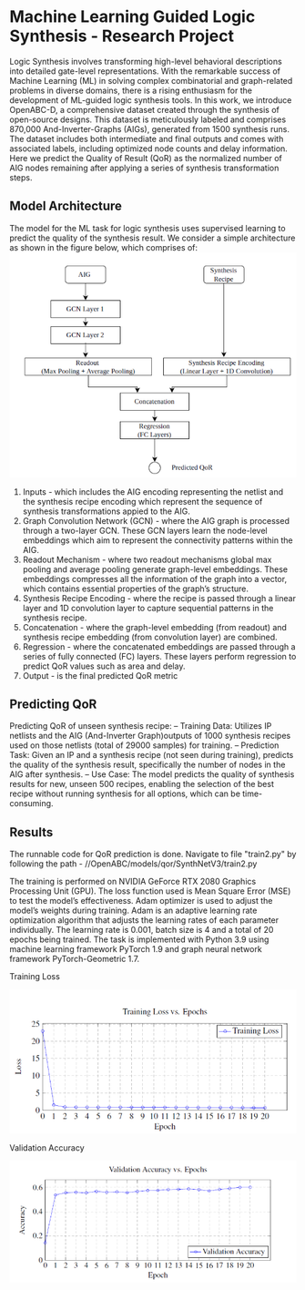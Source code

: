 # Machine Learning Guided Logic Synthesis -  Research Project

Logic Synthesis involves transforming high-level behavioral descriptions into detailed gate-level representations. With the remarkable success of Machine Learning (ML) in solving complex combinatorial and graph-related problems in diverse domains, there is a rising enthusiasm for the development of ML-guided logic synthesis tools. In this work, we introduce OpenABC-D, a comprehensive dataset created through the synthesis of open-source designs. This dataset is meticulously labeled and comprises 870,000 And-Inverter-Graphs (AIGs), generated from 1500 synthesis runs. The dataset includes both intermediate and final outputs and comes with associated labels, including optimized node counts and delay information. Here we predict the Quality of Result (QoR) as the normalized number of AIG nodes remaining after applying a series of synthesis transformation steps.

## Model Architecture
The model for the ML task for logic synthesis uses supervised learning to predict the quality of the synthesis result. We consider a simple architecture as shown in the figure below, which comprises of:
![arch](https://github.com/nikhilkevinjones/Machine-Learning-Guided-Logic-Synthesis/blob/main/archRP.png)
1. Inputs - which includes the AIG encoding representing the netlist and the synthesis recipe encoding which represent the sequence of synthesis transformations appied to the AIG.
2. Graph Convolution Network (GCN) - where the AIG graph is processed through a two-layer GCN. These GCN layers learn the node-level embeddings which aim to represent the connectivity patterns within the AIG.
3. Readout Mechanism - where two readout mechanisms global max pooling and average pooling generate graph-level embeddings. These embeddings compresses all the information of the graph into a vector, which contains essential properties of the graph’s structure.
4. Synthesis Recipe Encoding - where the recipe is passed through a linear layer and 1D convolution layer to capture sequential patterns in the synthesis recipe.
5. Concatenation - where the graph-level embedding (from readout) and synthesis recipe embedding (from convolution layer) are combined.
6. Regression - where the concatenated embeddings are passed through a series of fully connected (FC) layers. These layers perform regression to predict QoR values such as area and delay.
7. Output - is the final predicted QoR metric

## Predicting QoR
Predicting QoR of unseen synthesis recipe:
– Training Data: Utilizes IP netlists and the AIG (And-Inverter Graph)outputs of 1000 synthesis recipes used on those netlists (total of 29000 samples) for training.
– Prediction Task: Given an IP and a synthesis recipe (not seen during training), predicts the quality of the synthesis result, specifically the number of nodes in the AIG after synthesis.
– Use Case: The model predicts the quality of synthesis results for new, unseen 500 recipes, enabling the selection of the best recipe without running synthesis for all options, which can be time-consuming.

## Results
The runnable code for QoR prediction is done. Navigate to file "train2.py" by following the path - //OpenABC/models/qor/SynthNetV3/train2.py

The training is performed on NVIDIA GeForce RTX 2080 Graphics Processing Unit (GPU). The loss function used is Mean Square Error (MSE) to test the model’s effectiveness. Adam optimizer is used to adjust the model’s weights during training. Adam is an adaptive learning rate optimization algorithm that adjusts the learning rates of each parameter individually. The learning rate is 0.001, batch size is 4 and a total of 20 epochs being trained. The task is implemented with Python 3.9 using machine learning framework PyTorch 1.9 and graph neural network framework PyTorch-Geometric 1.7.

Training Loss 

![trainloss](https://github.com/nikhilkevinjones/Machine-Learning-Guided-Logic-Synthesis/blob/main/trainingloss.png)

Validation Accuracy

![val](https://github.com/nikhilkevinjones/Machine-Learning-Guided-Logic-Synthesis/blob/main/validationacc.png)
